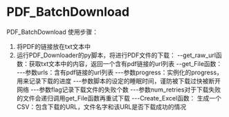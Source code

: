# PDF_BatchDownload
PDF_BatchDownload
使用步骤：
1. 将PDF的链接放在txt文本中
2. 运行PDF_Downloader的py脚本，将进行PDF文件的下载：
--get_raw_url函数：获取txt文本中的内容，返回一个含有pdf链接的url列表
--get_File函数：
---参数urls：含有pdf链接的url列表
---参数progress：实例化的progress，用来记录下载的进度
---参数脚本的设定的睡眠时间，谨防被下载过快被断开网络
---参数flag记录下载文件的失败个数
---参数num_retries对于下载失败的文件会递归调用get_File函数再重试下载
---Create_Excel函数：
生成一个CSV：包含下载的URL，文件名字和该URL是否下载成功的情况
